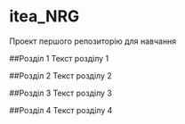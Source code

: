 # itea_NRG

Проект першого репозиторію для навчання

##Розділ 1
Текст розділу 1

##Розділ 2
Текст розділу 2

##Розділ 3
Текст розділу 3

##Розділ 4
Текст розділу 4
